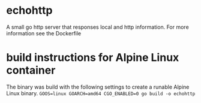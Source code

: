 # echohttp
A small go http server that responses local and http information. For more information see the Dockerfile

# build instructions for Alpine Linux container
The binary was build with the following settings to create a runable Alpine Linux binary.
```GOOS=linux GOARCH=amd64 CGO_ENABLED=0 go build -o echohttp```
